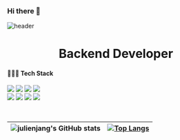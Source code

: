 ### Hi there 👋

<!--
**Julienjang/julienjang** is a ✨ _special_ ✨ repository because its `README.md` (this file) appears on your GitHub profile.

Here are some ideas to get you started:

- 🔭 I’m currently working on ...
- 🌱 I’m currently learning ...
- 👯 I’m looking to collaborate on ...
- 🤔 I’m looking for help with ...
- 💬 Ask me about ...
- 📫 How to reach me: ...
- 😄 Pronouns: ...
- ⚡ Fun fact: ...
-->
![header](https://capsule-render.vercel.app/api?type=waving&color=FFFF00)
# <div align=center> Backend Developer </div>

<h4>👩🏻‍💻 Tech Stack</h4>

<img src="https://img.shields.io/badge/Spring Boot-6DB33F?style=for-the-badge&logo=Spring Boot&logoColor=white"/> <img src="https://img.shields.io/badge/Spring-6DB33F?style=for-the-badge&logo=Spring&logoColor=white">
<img src="https://img.shields.io/badge/Java-007396?style=for-the-badge&logo=Java&logoColor=white"/></a> 
<img src="https://img.shields.io/badge/Javascript-F7DF1E?style=for-the-badge&logo=Javascript&logoColor=white"/> <br/>
<img src="https://img.shields.io/badge/MySQL-4479A1?style=for-the-badge&logo=MySQL&logoColor=white"/></a>
<img src="https://img.shields.io/badge/aws-333664?style=for-the-badge&logo=amazon-aws&logoColor=white"/></a>
<img src="https://img.shields.io/badge/Docker-016bc0?style=for-the-badge&logo=docker&logoColor=white"/></a>
<img src="https://img.shields.io/badge/Vue.js-4FC08D?style=for-the-badge&logo=Vue.js&logoColor=white"/>

<br/>
	
| ![julienjang's GitHub stats](https://github-readme-stats.vercel.app/api?username=julienjang&show_icons=true&theme=highcontrast) | [![Top Langs](https://github-readme-stats.vercel.app/api/top-langs/?username=julienjang&layout=compact&hide_border=true&theme=highcontrast)](https://github.com/julienjang/) |
| ------------- | ------------- |
